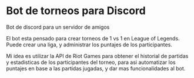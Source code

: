 # Bot de torneos para Discord
Bot de discord para un servidor de amigos

El bot esta pensado para crear torneos de 1 vs 1 en League of Legends.
Puede crear una liga, y administrar los puntajes de los participantes.

Mi idea es utilizar la API de Riot Games para obtener el historial de partidas y estadisticas de los participantes del torneo,
para asi automatizar los puntajes en base a las partidas jugadas, y dar mas funcionalidades al bot.
